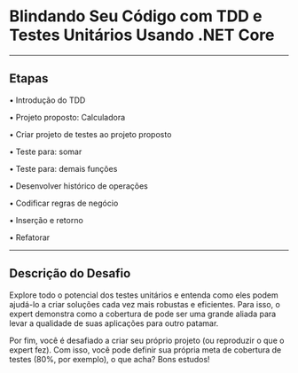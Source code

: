 # Blindando Seu Código com TDD e Testes Unitários Usando .NET Core
---
Etapas
---
•	Introdução do TDD

•	Projeto proposto: Calculadora

•	Criar projeto de testes ao projeto proposto

•	Teste para: somar

   
•	Teste para: demais funções

•	Desenvolver histórico de operações

•	Codificar regras de negócio

•	Inserção e retorno

•	Refatorar



---
Descrição do Desafio
---
Explore todo o potencial dos testes unitários e entenda como eles podem ajudá-lo a criar soluções cada vez mais robustas e eficientes. Para isso, o expert demonstra como a cobertura de pode ser uma grande aliada para levar a qualidade de suas aplicações para outro patamar.

Por fim, você é desafiado a criar seu próprio projeto (ou reproduzir o que o expert fez). Com isso, você pode definir sua própria meta de cobertura de testes (80%, por exemplo), o que acha? Bons estudos! 
